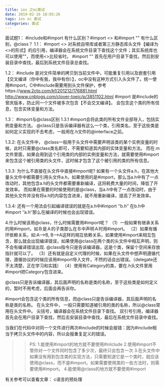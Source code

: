 ```yaml
---
title: ios 之oc面试
date: 2019-02-16 18:03:26
tags: ios oc 面试
categories: 面试
---
```



面试题1： #include和#import 有什么区别？#import <> 和#import "" 有什么区别，@class？
1.1：
#import <> 对系统自带库或者第三方静态库头文件【编译为<>的形式】的应引用，编译器会在系统文件目录下查找这个文件；其实系统库也可以使用""，而使用<>比较省时。
#import "" 首先在用户目录下查找，然后到安装目录中查找，最后到系统文件目录总查找。

1.2：
#include 是对文件简单的拷贝到当前文件中，可能重复引用以及嵌套引用【交叉编译（你中有我，我中有你）】，oc中没有这种方式引入头文件了。统一使用#import，C中#include需要用到头文件保护，参考https://www.2cto.com/kf/201212/176881.html  http://www.cnblogs.com/clover-toeic/p/3851102.html
#import 是#include的曾庆版本，防止同一个文件被多次包含【不会交叉编译】。
		会包含这个类的所有信息，包含实体变量和方法。

1.3： #import与@class区别
1.3.1
#import会将此类的所有文件全部导入，包括实例变量和方法。
@class只是告诉编译器有这么一个类，引用类名，至于这些类是如何定义实现的不去考虑，一般用在.h文件的@interface之前。

1.3.2: 在头文件中，
@class一般用于头文件中需要声明该类的某个实例变量的时候，此时只需要@class类名即可，不需要知道其内部的实体变量和方法。
而在.m文件里面，如果会用到这个引用类的内部的实例变量和方法，就需要使用#import来包含这个被引用类的头文件，这时候才包含了这个被引用的类的所有信息。

1.3.3: 为什么不直接在头文件中直接#import呢?
如果有一个头文件a.h，在其他大量头文件中都需要引用头文件a.h，如果使用的是#import，那么当a.h中有了一点改动时，其他包含a.h的头文件都需要重新编译，这将耗费大量的时间，降低了开发效率。
而如果在需要的时候使用的是@class，当a.h中有了一点改动时，由于其他头文件并没有将a.h的内容包含进来，就不用重新编译，提高了开发效率。

1.3.4: 还有一个用法会引起编译错误的就是在a.h中#import ‘’b.h‘’ 在b.h中#import ‘’a.h‘’那么在编译的时候也会出现错误。

4.什么时候该用@class，什么时候需要用#import呢？
（1）一般如果有继承关系的用#import，如Ｂ是Ａ的子类那么在Ｂ中声明Ａ时用#import。
（2）如果有循环依赖关系，如:A–>B, B–>A这样的相互依赖关系，如果使用#import来相互包含，那么就会出现编译错误，如果使用@class在两个类的头文件中相互声明，则不会有编译错误出现. @class指令只是告诉编译器，这是个类，保留个空间来存放指针就可以了。
（3）还有就是自定义代理的时候，如果在头文件中想声明遵循代理，遵循协议的时候应该用#import导入文件，不然的话会出错误。（delegate还不太清楚，正在学习和实践）
（4）使用有Category的类，要在.h头文件里用#import把Category包含进来。


@class只是告诉编译器，其后面声明的名称是类的名称，至于这些类是如何定义的，暂时不用考虑，后面会再告诉你。


#import会包含这个类的所有信息，而@class只是告诉编译器，其后面声明的名称是类的名称。
在头文件中， 一般只需要知道被引用的类的名称，所以@class常用在头文件中。
尖括号，编译器会在系统文件目录下查找。
双引号引用，编译器首先会在用户目录下查找，然后去安装目录中查找，最后在系统文件目录中查找。


当我们在代码中对同一个文件进行两次#include的时候会报错：因为#include相当于拷贝头文件中的内容，所以会报重复定义的错误。

>>PS:
1.能使用#import的地方就不要使用#inlclude
2.使用#import不管你对一个文件同时包含了多少次，最终只会包含一次
3.在头文件中如果没有用到包含类的实现方法，只需要知道它是一个类时，就应该使用@class，而不是#import。如果需要使用类的一些方法时，则需要使用#import。
4.能使用@class的地方就不要使用#import

有关参考可以查看文章： c语言的预处理
